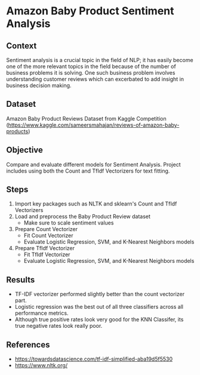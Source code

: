 # Amazon Baby Product Sentiment Analysis
## Context
Sentiment analysis is a crucial topic in the field of NLP; it has easily become one of the more relevant topics in the field because of  the number of business problems it is solving. One such business problem involves understanding customer reviews which can excerbated to add insight in business decision making. 
## Dataset
Amazon Baby Product Reviews Dataset from Kaggle Competition (https://www.kaggle.com/sameersmahajan/reviews-of-amazon-baby-products)
## Objective
Compare and evaluate different models for Sentiment Analysis. Project includes using both the Count and TfIdf Vectorizers for text fitting.
## Steps
1. Import key packages such as NLTK and sklearn's Count and TfIdf Vectorizers
2. Load and preprocess the Baby Product Review dataset 
    * Make sure to scale sentiment values
3. Prepare Count Vectorizer
    * Fit Count Vectorizer
    * Evaluate Logistic Regression, SVM, and K-Nearest Neighbors models
4. Prepare TfIdf Vectorizer
    * Fit TfIdf Vectorizer
    * Evaluate Logistic Regression, SVM, and K-Nearest Neighbors models
## Results
* TF-IDF vectorizer performed slightly better than the count vectorizer part. 
* Logistic regression was the best out of all three classifiers across all performance metrics.
* Although true positive rates look very good for the KNN Classifer, its true negative rates look really poor.
## References
* https://towardsdatascience.com/tf-idf-simplified-aba19d5f5530
* https://www.nltk.org/